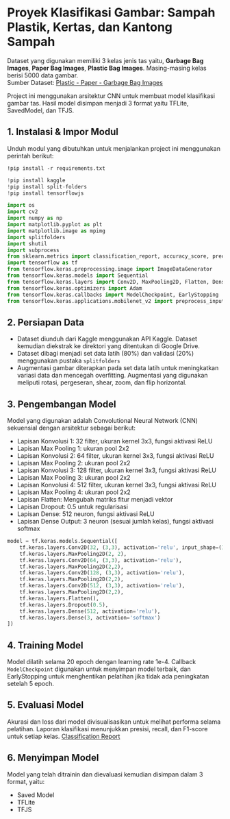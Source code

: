 # **Proyek Klasifikasi Gambar: Sampah Plastik, Kertas, dan Kantong Sampah**
Dataset yang digunakan memiliki 3 kelas jenis tas yaitu, **Garbage Bag Images**, **Paper Bag Images**, **Plastic Bag Images**. Masing-masing kelas berisi 5000 data gambar.
<br>
Sumber Dataset: [Plastic - Paper - Garbage Bag Images](https://www.kaggle.com/datasets/vencerlanz09/plastic-paper-garbage-bag-synthetic-images)

Project ini menggunakan arsitektur CNN untuk membuat model klasifikasi gambar tas. Hasil model disimpan menjadi 3 format yaitu TFLite, SavedModel, dan TFJS.

## **1. Instalasi & Impor Modul**
Unduh modul yang dibutuhkan untuk menjalankan project ini menggunakan perintah berikut:
```
!pip install -r requirements.txt

```
```python
!pip install kaggle
!pip install split-folders
!pip install tensorflowjs

import os
import cv2
import numpy as np
import matplotlib.pyplot as plt
import matplotlib.image as mpimg
import splitfolders
import shutil
import subprocess
from sklearn.metrics import classification_report, accuracy_score, precision_score, recall_score, f1_score
import tensorflow as tf
from tensorflow.keras.preprocessing.image import ImageDataGenerator
from tensorflow.keras.models import Sequential
from tensorflow.keras.layers import Conv2D, MaxPooling2D, Flatten, Dense, Dropout
from tensorflow.keras.optimizers import Adam
from tensorflow.keras.callbacks import ModelCheckpoint, EarlyStopping
from tensorflow.keras.applications.mobilenet_v2 import preprocess_input
```

## **2. Persiapan Data**
* Dataset diunduh dari Kaggle menggunakan API Kaggle. Dataset kemudian diekstrak ke direktori yang ditentukan di Google Drive.
* Dataset dibagi menjadi set data latih (80%) dan validasi (20%) menggunakan pustaka `splitfolders`
* Augmentasi gambar diterapkan pada set data latih untuk meningkatkan variasi data dan mencegah overfitting. Augmentasi yang digunakan meliputi rotasi, pergeseran, shear, zoom, dan flip horizontal.

## **3. Pengembangan Model**
Model yang digunakan adalah Convolutional Neural Network (CNN) sekuensial dengan arsitektur sebagai berikut:
* Lapisan Konvolusi 1: 32 filter, ukuran kernel 3x3, fungsi aktivasi ReLU
* Lapisan Max Pooling 1: ukuran pool 2x2
* Lapisan Konvolusi 2: 64 filter, ukuran kernel 3x3, fungsi aktivasi ReLU
* Lapisan Max Pooling 2: ukuran pool 2x2
* Lapisan Konvolusi 3: 128 filter, ukuran kernel 3x3, fungsi aktivasi ReLU
* Lapisan Max Pooling 3: ukuran pool 2x2
* Lapisan Konvolusi 4: 512 filter, ukuran kernel 3x3, fungsi aktivasi ReLU
* Lapisan Max Pooling 4: ukuran pool 2x2
* Lapisan Flatten: Mengubah matriks fitur menjadi vektor
* Lapisan Dropout: 0.5 untuk regularisasi
* Lapisan Dense: 512 neuron, fungsi aktivasi ReLU
* Lapisan Dense Output: 3 neuron (sesuai jumlah kelas), fungsi aktivasi softmax
```python
model = tf.keras.models.Sequential([
    tf.keras.layers.Conv2D(32, (3,3), activation='relu', input_shape=(150, 150, 3)),
    tf.keras.layers.MaxPooling2D(2, 2),
    tf.keras.layers.Conv2D(64, (3,3), activation='relu'),
    tf.keras.layers.MaxPooling2D(2,2),
    tf.keras.layers.Conv2D(128, (3,3), activation='relu'),
    tf.keras.layers.MaxPooling2D(2,2),
    tf.keras.layers.Conv2D(512, (3,3), activation='relu'),
    tf.keras.layers.MaxPooling2D(2,2),
    tf.keras.layers.Flatten(),
    tf.keras.layers.Dropout(0.5),
    tf.keras.layers.Dense(512, activation='relu'),
    tf.keras.layers.Dense(3, activation='softmax')
])
```

## **4. Training Model**
Model dilatih selama 20 epoch dengan learning rate 1e-4. Callback `ModelCheckpoint` digunakan untuk menyimpan model terbaik, dan EarlyStopping untuk menghentikan pelatihan jika tidak ada peningkatan setelah 5 epoch.

## **5. Evaluasi Model**
Akurasi dan loss dari model divisualisasikan untuk melihat performa selama pelatihan. Laporan klasifikasi menunjukkan presisi, recall, dan F1-score untuk setiap kelas.
[Classification Report](evaluation/image.png)

## **6. Menyimpan Model**
Model yang telah ditrainin dan dievaluasi kemudian disimpan dalam 3 format, yaitu:
* Saved Model
* TFLite
* TFJS
